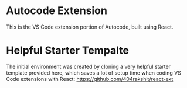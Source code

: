 # Autocode Extension

This is the VS Code extension portion of Autocode, built using React.

# Helpful Starter Tempalte

The initial environment was created by cloning a very helpful starter template provided here, which saves a lot of setup time when coding VS Code extensions with React: https://github.com/404rakshit/react-ext
